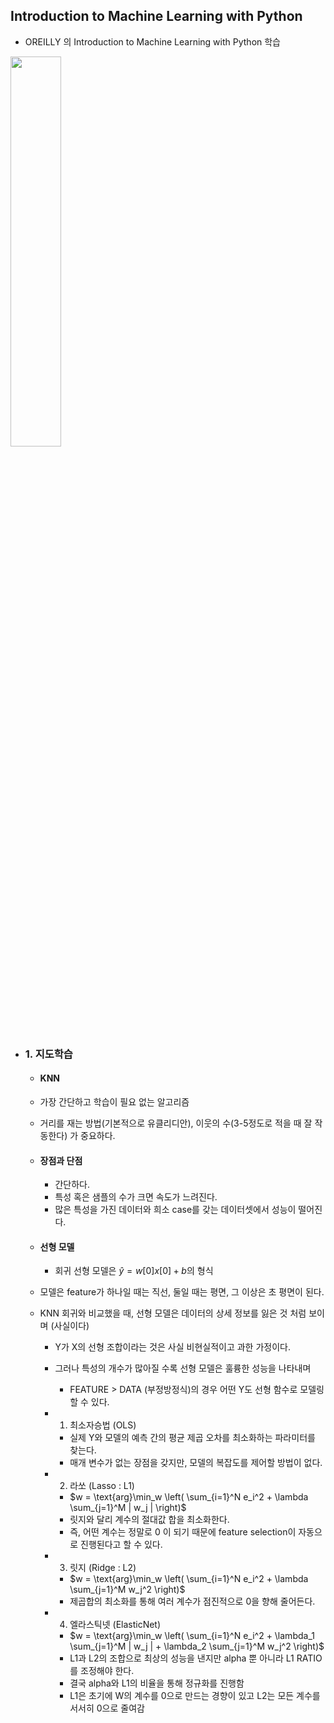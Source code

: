 ## Introduction to Machine Learning with Python
- OREILLY 의 Introduction to Machine Learning with Python 학습

<img src = 'http://image.yes24.com/goods/74398065/800x0' width = '40%'></img>


- ### 1. 지도학습
   - #### KNN
    - 가장 간단하고 학습이 필요 없는 알고리즘
    - 거리를 재는 방법(기본적으로 유클리디안), 이웃의 수(3-5정도로 적을 때 잘 작동한다) 가 중요하다.
    - #### 장점과 단점
      - 간단하다.
      - 특성 혹은 샘플의 수가 크면 속도가 느려진다.
      - 많은 특성을 가진 데이터와 희소 case를 갖는 데이터셋에서 성능이 떨어진다.

   - #### 선형 모델
      - 회귀 선형 모델은 $\hat{y} = w[0]x[0] + b$의 형식


   - 모델은 feature가 하나일 때는 직선, 둘일 때는 평면, 그 이상은 초 평면이 된다.


   - KNN 회귀와 비교했을 때, 선형 모델은 데이터의 상세 정보를 잃은 것 처럼 보이며 (사실이다)
   
       - Y가 X의 선형 조합이라는 것은 사실 비현실적이고 과한 가정이다.
       
       - 그러나 특성의 개수가 많아질 수록 선형 모델은 훌륭한 성능을 나타내며
           - FEATURE > DATA (부정방정식)의 경우 어떤 Y도 선형 함수로 모델링할 수 있다.
       
       - 1. 최소자승법 (OLS)
          - 실제 Y와 모델의 예측 간의 평균 제곱 오차를 최소화하는 파라미터를 찾는다.
          - 매개 변수가 없는 장점을 갖지만, 모델의 복잡도를 제어할 방법이 없다.
          
      - 2. 라쏘 (Lasso : L1)
         - $w = \text{arg}\min_w \left( \sum_{i=1}^N e_i^2 + \lambda \sum_{j=1}^M | w_j | \right)$
         - 릿지와 달리 계수의 절대값 합을 최소화한다.
         - 즉, 어떤 계수는 정말로 0 이 되기 때문에 feature selection이 자동으로 진행된다고 할 수 있다.
        
      - 3. 릿지 (Ridge : L2)
    
         - $w = \text{arg}\min_w \left( \sum_{i=1}^N e_i^2 + \lambda \sum_{j=1}^M w_j^2 \right)$
         - 제곱합의 최소화를 통해 여러 계수가 점진적으로 0을 향해 줄어든다.
        
      - 4. 엘라스틱넷 (ElasticNet)
    
         - $w = \text{arg}\min_w \left( \sum_{i=1}^N e_i^2 + \lambda_1 \sum_{j=1}^M | w_j | + \lambda_2 \sum_{j=1}^M w_j^2 \right)$ 
         - L1과 L2의 조합으로 최상의 성능을 낸지만 alpha 뿐 아니라 L1 RATIO를 조정해야 한다.
         - 결국 alpha와 L1의 비율을 통해 정규화를 진행함
         - L1은 초기에 W의 계수를 0으로 만드는 경향이 있고 L2는 모든 계수를 서서히 0으로 줄여감
